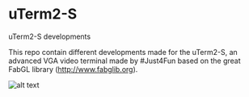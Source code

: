 # uTerm2-S
uTerm2-S developments

This repo contain different developments made for the uTerm2-S, an advanced VGA video terminal made by #Just4Fun based on the great FabGL library (http://www.fabglib.org).

![alt text](https://github.com/andortizg/uTerm2-S/IMG_7107.jpg?raw=true)
